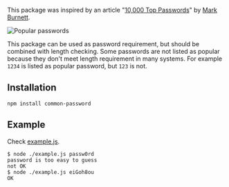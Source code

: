 This package was inspired by an article "[10,000 Top Passwords](https://xato.net/passwords/more-top-worst-passwords/)" by [Mark Burnett](https://xato.net/author/mb/).

![Popular passwords](http://i.imgur.com/9OzTQVk.png)

This package can be used as password requirement, but should be combined with length checking. Some passwords are not listed as popular because they don't meet length requirement in many systems. For example `1234` is listed as popular password, but `123` is not.

Installation
------------

```
npm install common-password
```

Example
-------

Check [example.js](./example.js).

```
$ node ./example.js passw0rd
password is too easy to guess
not OK
$ node ./example.js eiGoh8ou
OK
```
